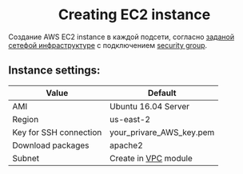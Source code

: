 # <div align="center">Creating EC2 instance</div>

Создание AWS EC2 instance в каждой подсети, согласно [заданой сетефой инфраструктуре](https://link.com "сетефой инфраструктуре") с подключением [security group](https://link.com "security group").

## Instance settings:

| Value                  | Default                                        |
| ---------------------- | ---------------------------------------------- |
| AMI                    | Ubuntu 16.04 Server                            |
| Region                 | us-east-2                                      |
| Key for SSH connection | your_privare_AWS_key.pem                       |
| Download packages      | apache2                                        |
| Subnet                 | Create in [VPC](https://link.com "VPC") module |
